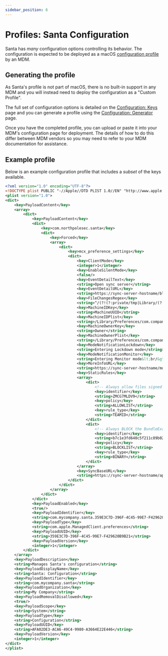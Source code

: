 ```yaml
---
sidebar_position: 6
---
```


# Profiles: Santa Configuration

Santa has _many_ configuration options controlling its behavior. The
configuration is expected to be deployed as a macOS [configuration
profile](https://developer.apple.com/business/documentation/Configuration-Profile-Reference.pdf)
by an MDM.

## Generating the profile

As Santa's profile is not part of macOS, there is no built-in support in any
MDM and you will instead need to deploy the configuration as a "Custom Profile".

The full set of configuration options is detailed on the
[Configuration: Keys](/configuration/keys) page and you can generate a profile
using the [Configuration: Generator](/configuration/generator) page.

Once you have the completed profile, you can upload or paste it into your MDM's
configuration page for deployment. The details of how to do this differ between
MDM vendors so you may need to refer to your MDM documentation for assistance.

## Example profile

Below is an example configuration profile that includes a _subset_ of the keys
available.

```xml showLineNumbers
<?xml version="1.0" encoding="UTF-8"?>
<!DOCTYPE plist PUBLIC "-//Apple//DTD PLIST 1.0//EN" "http://www.apple.com/DTDs/PropertyList-1.0.dtd">
<plist version="1.0">
<dict>
	<key>PayloadContent</key>
	<array>
		<dict>
			<key>PayloadContent</key>
			<dict>
				<key>com.northpolesec.santa</key>
				<dict>
					<key>Forced</key>
					<array>
						<dict>
							<key>mcx_preference_settings</key>
							<dict>
								<key>ClientMode</key>
								<integer>1</integer>
								<key>EnableSilentMode</key>
								<false/>
								<key>EventDetailText</key>
								<string>Open sync server</string>
								<key>EventDetailURL</key>
								<string>https://sync-server-hostname/blockables/%file_sha%</string>
								<key>FileChangesRegex</key>
								<string>^/(?!(?:private/tmp|Library/(?:Caches|Managed Installs/Logs|(?:Managed )?Preferences))/)</string>
								<key>MachineIDKey</key>
								<string>MachineUUID</string>
								<key>MachineIDPlist</key>
								<string>/Library/Preferences/com.company.machine-mapping.plist</string>
								<key>MachineOwnerKey</key>
								<string>Owner</string>
								<key>MachineOwnerPlist</key>
								<string>/Library/Preferences/com.company.machine-mapping.plist</string>
								<key>ModeNotificationLockdown</key>
								<string>Entering Lockdown mode</string>
								<key>ModeNotificationMonitor</key>
								<string>Entering Monitor mode&lt;br/&gt;Please be careful!</string>
								<key>MoreInfoURL</key>
								<string>https://sync-server-hostname/moreinfo</string>
								<key>StaticRules</key>
								<array>
									<dict>
										<!-- Always allow files signed by North Pole Security Inc -->
										<key>identifier</key>
										<string>ZMCG7MLDV9</string>
										<key>policy</key>
										<string>ALLOWLIST</string>
										<key>rule_type</key>
										<string>TEAMID</string>
									</dict>
									<dict>
										<!-- Always BLOCK the BundleExample.app binary in Santa's testdata files, for testing -->
										<key>identifier</key>
										<string>b7c1e3fd640c5f211c89b02c2c6122f78ce322aa5c56eb0bb54bc422a8f8b670</string>
										<key>policy</key>
										<string>BLOCKLIST</string>
										<key>rule_type</key>
										<string>BINARY</string>
									</dict>
								</array>
								<key>SyncBaseURL</key>
								<string>https://sync-server-hostname/api/santa/</string>
							</dict>
						</dict>
					</array>
				</dict>
			</dict>
			<key>PayloadEnabled</key>
			<true/>
			<key>PayloadIdentifier</key>
			<string>com.mycompany.santa.359E3C7D-396F-4C45-99E7-F429620B9B21</string>
			<key>PayloadType</key>
			<string>com.apple.ManagedClient.preferences</string>
			<key>PayloadUUID</key>
			<string>359E3C7D-396F-4C45-99E7-F429620B9B21</string>
			<key>PayloadVersion</key>
			<integer>1</integer>
		</dict>
	</array>
	<key>PayloadDescription</key>
	<string>Manages Santa's configuration</string>
	<key>PayloadDisplayName</key>
	<string>Santa: Configuration</string>
	<key>PayloadIdentifier</key>
	<string>com.mycompany.santa</string>
	<key>PayloadOrganization</key>
	<string>My Company</string>
	<key>PayloadRemovalDisallowed</key>
	<true/>
	<key>PayloadScope</key>
	<string>System</string>
	<key>PayloadType</key>
	<string>Configuration</string>
	<key>PayloadUUID</key>
	<string>AFA02DE3-ACA6-49C4-9980-A3664E22E446</string>
	<key>PayloadVersion</key>
	<integer>1</integer>
</dict>
</plist>
```
